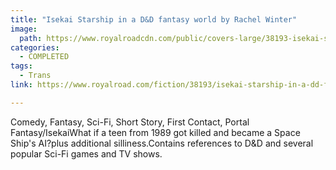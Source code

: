 ```yaml
---
title: "Isekai Starship in a D&D fantasy world by Rachel Winter"
image:
  path: https://www.royalroadcdn.com/public/covers-large/38193-isekai-starship-in-a-dd-fantasy-world.jpg
categories:
  - COMPLETED
tags:
  - Trans
link: https://www.royalroad.com/fiction/38193/isekai-starship-in-a-dd-fantasy-world

---
```

Comedy, Fantasy, Sci-Fi, Short Story, First Contact, Portal Fantasy/IsekaiWhat if a teen from 1989 got killed and became a Space Ship's AI?plus additional silliness.Contains references to D&D and several popular Sci-Fi games and TV shows.

